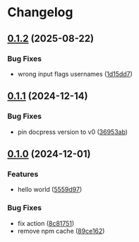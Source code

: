 # Changelog

## [0.1.2](https://github.com/this-is-tobi/docpress-action/compare/v0.1.1...v0.1.2) (2025-08-22)


### Bug Fixes

* wrong input flags usernames ([1d15dd7](https://github.com/this-is-tobi/docpress-action/commit/1d15dd74c61eb721ea48e692c809959e4faa6f8c))

## [0.1.1](https://github.com/this-is-tobi/docpress-action/compare/v0.1.0...v0.1.1) (2024-12-14)


### Bug Fixes

* pin docpress version to v0 ([36953ab](https://github.com/this-is-tobi/docpress-action/commit/36953ab25a20307c7e3878570ef834b34564d8d6))

## [0.1.0](https://github.com/this-is-tobi/docpress-action/compare/v0.0.1...v0.1.0) (2024-12-01)


### Features

* hello world ([5559d97](https://github.com/this-is-tobi/docpress-action/commit/5559d97cc7696fbcd72341901083df5585c8872f))


### Bug Fixes

* fix action ([8c81751](https://github.com/this-is-tobi/docpress-action/commit/8c817517b6df268b43f19a4df0129aee9a5c39fb))
* remove npm cache ([89ce162](https://github.com/this-is-tobi/docpress-action/commit/89ce162c7a9f2040cf6080e187139503175de4e6))
